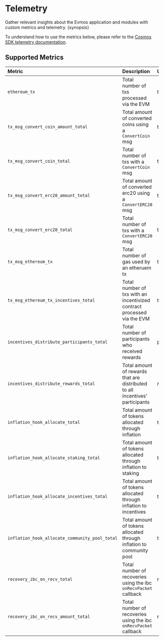 <!--
order: 3
-->

# Telemetry

Gather relevant insights about the Evmos application and modules with custom metrics and telemetry. {synopsis}

To understand how to use the metrics below, please refer to the [Cosmos SDK telemetry documentation](https://docs.cosmos.network/master/core/telemetry.html).

## Supported Metrics

| Metric                                         | Description                                                                  | Unit         | Type    |
| :--------------------------------------------- | :--------------------------------------------------------------------------- | :----------- | :------ |
| `ethereum_tx`                                  | Total number of txs processed via the EVM                                    | tx           | counter |
| `tx_msg_convert_coin_amount_total`             | Total amount of converted coins using a `ConvertCoin` msg                    | tokens       | counter |
| `tx_msg_convert_coin_total`                    | Total number of txs with a `ConvertCoin` msg                                 | tx           | counter |
| `tx_msg_convert_erc20_amount_total`            | Total amount of converted erc20 using a `ConvertERC20` msg                   | tokens       | counter |
| `tx_msg_convert_erc20_total`                   | Total number of txs with a `ConvertERC20` msg                                | tx           | counter |
| `tx_msg_ethereum_tx`                           | Total number of gas used by an etheruem tx                                   | token        | gauge   |
| `tx_msg_ethereum_tx_incentives_total`          | Total number of txs with an incentivized contract processed via the EVM      | tx           | counter |
| `incentives_distribute_participants_total`     | Total number of participants who received rewards                            | participants | counter |
| `incentives_distribute_rewards_total`          | Total amount of rewards that are distributed to all incentives' participants | rewards      | counter |
| `inflation_hook_allocate_total`                | Total amount of tokens allocated through inflation                           | tokens       | counter |
| `inflation_hook_allocate_staking_total`        | Total amount of tokens allocated through inflation to staking                | tokens       | counter |
| `inflation_hook_allocate_incentives_total`     | Total amount of tokens allocated through inflation to incentives             | tokens       | counter |
| `inflation_hook_allocate_community_pool_total` | Total amount of tokens allocated through inflation to community pool         | tokens       | counter |
| `recovery_ibc_on_recv_total`                   | Total number of recoveries using the ibc `onRecvPacket` callback             | recover      | counter |
| `recovery_ibc_on_recv_amount_total`            | Total number of recoveries using the ibc `onRecvPacket` callback             | recover      | counter |
